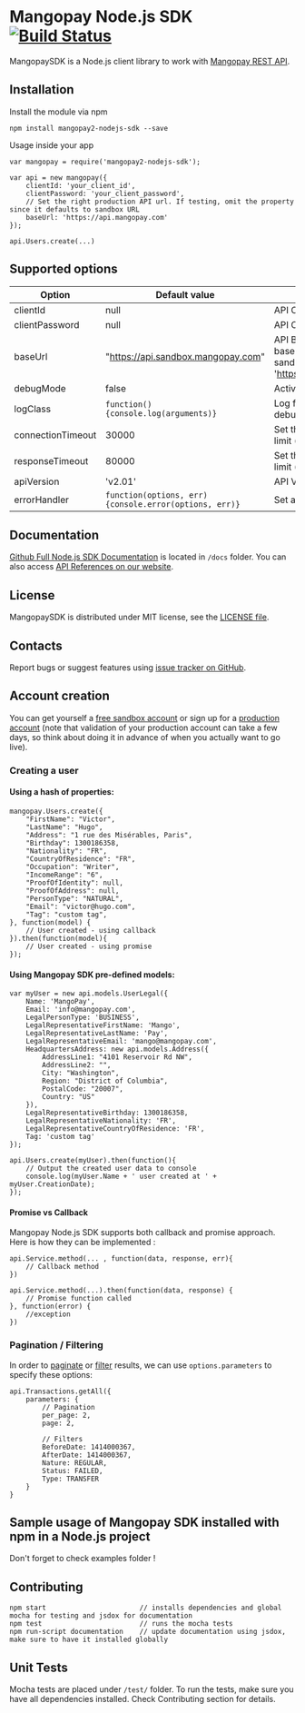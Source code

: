 Mangopay Node.js SDK [![Build Status](https://travis-ci.org/Mangopay/mangopay2-nodejs-sdk.svg?branch=master)](https://travis-ci.org/Mangopay/mangopay2-nodejs-sdk)
=================================================
MangopaySDK is a Node.js client library to work with [Mangopay REST API](http://docs.mangopay.com/api-references/).


Installation
-------------------------------------------------
Install the module via npm

    npm install mangopay2-nodejs-sdk --save

Usage inside your app

    var mangopay = require('mangopay2-nodejs-sdk');

    var api = new mangopay({
        clientId: 'your_client_id',
        clientPassword: 'your_client_password',
        // Set the right production API url. If testing, omit the property since it defaults to sandbox URL
        baseUrl: 'https://api.mangopay.com'
    });

    api.Users.create(...)

Supported options
-------------------------------------------------
| Option    | Default value | Description |
| --------  | -----------   | ----------- |
|clientId   |null      | API Client Id|
|clientPassword|null| API Client Password|
|baseUrl|"https://api.sandbox.mangopay.com"| API Base URL. The fault base value points to sandbox. Production is 'https://api.mangopay.com'|
|debugMode|false| Active debugging|
|logClass|```function() {console.log(arguments)}```|Log function to be used for debug|
|connectionTimeout|30000|Set the connection timeout limit (in milliseconds)|
|responseTimeout|80000|Set the response timeout limit (in milliseconds)|
|apiVersion|'v2.01'|API Version|
|errorHandler|```function(options, err) {console.error(options, err)}```|Set a custom error handler

Documentation
-------------------------------------------------
[Github Full Node.js SDK Documentation](docs/README.md) is located in ``/docs`` folder.
You can also access [API References on our website](https://docs.mangopay.com/api-references/).

License
-------------------------------------------------
MangopaySDK is distributed under MIT license, see the [LICENSE file](LICENSE).

Contacts
-------------------------------------------------
Report bugs or suggest features using
[issue tracker on GitHub](https://github.com/Mangopay/mangopay2-nodejs-sdk/issues).

Account creation
-------------------------------------------------
You can get yourself a [free sandbox account](https://www.mangopay.com/signup/create-sandbox/) or sign up for a
[production account](https://www.mangopay.com/signup/production-account/) (note that validation of your production
account can take a few days, so think about doing it in advance of when you actually want to go live).

### Creating a user

#### Using a hash of properties:

    mangopay.Users.create({
        "FirstName": "Victor",
        "LastName": "Hugo",
        "Address": "1 rue des Misérables, Paris",
        "Birthday": 1300186358,
        "Nationality": "FR",
        "CountryOfResidence": "FR",
        "Occupation": "Writer",
        "IncomeRange": "6",
        "ProofOfIdentity": null,
        "ProofOfAddress": null,
        "PersonType": "NATURAL",
        "Email": "victor@hugo.com",
        "Tag": "custom tag",
    }, function(model) {
        // User created - using callback
    }).then(function(model){
        // User created - using promise
    });

#### Using Mangopay SDK pre-defined models:

    var myUser = new api.models.UserLegal({
        Name: 'MangoPay',
        Email: 'info@mangopay.com',
        LegalPersonType: 'BUSINESS',
        LegalRepresentativeFirstName: 'Mango',
        LegalRepresentativeLastName: 'Pay',
        LegalRepresentativeEmail: 'mango@mangopay.com',
        HeadquartersAddress: new api.models.Address({
            AddressLine1: "4101 Reservoir Rd NW",
            AddressLine2: "",
            City: "Washington",
            Region: "District of Columbia",
            PostalCode: "20007",
            Country: "US"
        }),
        LegalRepresentativeBirthday: 1300186358,
        LegalRepresentativeNationality: 'FR',
        LegalRepresentativeCountryOfResidence: 'FR',
        Tag: 'custom tag'
    });

    api.Users.create(myUser).then(function(){
        // Output the created user data to console
        console.log(myUser.Name + ' user created at ' + myUser.CreationDate);
    });

#### Promise vs Callback
Mangopay Node.js SDK supports both callback and promise approach.
Here is how they can be implemented :

    api.Service.method(... , function(data, response, err){
        // Callback method
    })

    api.Service.method(...).then(function(data, response) {
        // Promise function called
    }, function(error) {
        //exception
    })


### Pagination / Filtering
In order to [paginate](https://docs.mangopay.com/api-references/pagination/) or [filter](https://docs.mangopay.com/api-references/sort-lists/) results,
we can use ``options.parameters`` to specify these options:

    api.Transactions.getAll({
        parameters: {
            // Pagination
            per_page: 2,
            page: 2,

            // Filters
            BeforeDate: 1414000367,
            AfterDate: 1414000367,
            Nature: REGULAR,
            Status: FAILED,
            Type: TRANSFER
        }
    }


Sample usage of Mangopay SDK installed with npm in a Node.js project
-------------------------------------------------
Don't forget to check examples folder !

Contributing
-------------------------------------------------
    npm start                       // installs dependencies and global mocha for testing and jsdox for documentation
    npm test                        // runs the mocha tests
    npm run-script documentation    // update documentation using jsdox, make sure to have it installed globally

Unit Tests
-------------------------------------------------
Mocha tests are placed under ``/test/`` folder. To run the tests, make sure you have all dependencies installed.
Check Contributing section for details.

